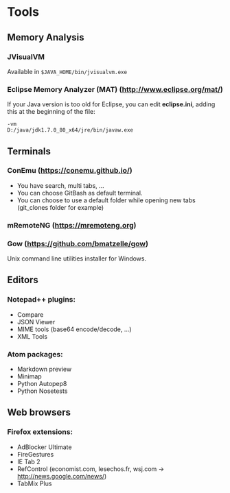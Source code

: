 # Tools

## Memory Analysis

### JVisualVM
Available in `$JAVA_HOME/bin/jvisualvm.exe`

### Eclipse Memory Analyzer (MAT) (http://www.eclipse.org/mat/)

If your Java version is too old for Eclipse, you can edit **eclipse.ini**, adding this at the beginning of the file:
```
-vm
D:/java/jdk1.7.0_80_x64/jre/bin/javaw.exe
```

## Terminals

### ConEmu (https://conemu.github.io/)
* You have search, multi tabs, ...
* You can choose GitBash as default terminal.
* You can choose to use a default folder while opening new tabs (git_clones folder for example)

### mRemoteNG (https://mremoteng.org)

### Gow (https://github.com/bmatzelle/gow)
Unix command line utilities installer for Windows.

## Editors

### Notepad++ plugins:
* Compare
* JSON Viewer
* MIME tools (base64 encode/decode, ...)
* XML Tools

### Atom packages:
* Markdown preview
* Minimap
* Python Autopep8
* Python Nosetests

## Web browsers

### Firefox extensions:
* AdBlocker Ultimate
* FireGestures
* IE Tab 2
* RefControl (economist.com, lesechos.fr, wsj.com -> http://news.google.com/news/)
* TabMix Plus
